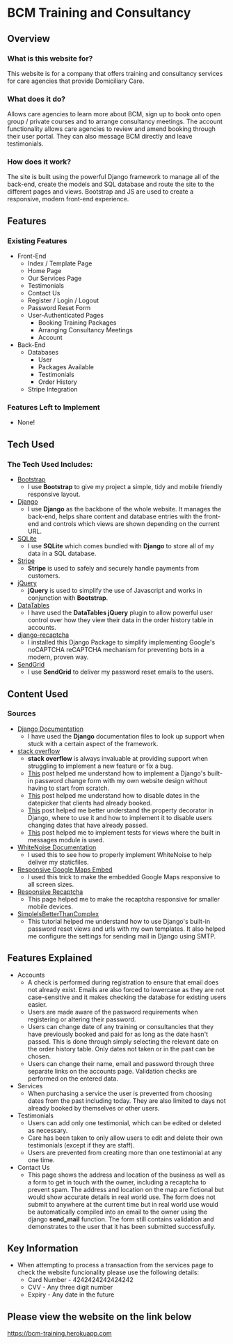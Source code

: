 # BCM Training and Consultancy
## Overview
### What is this website for?
This website is for a company that offers training and consultancy services for care agencies that provide Domiciliary Care. 
### What does it do?
Allows care agencies to learn more about BCM, sign up to book onto open group / private courses and to arrange consultancy meetings. The account functionality allows care agencies to review and amend booking through their user portal. They can also message BCM directly and leave testimonials.
### How does it work?
The site is built using the powerful Django framework to manage all of the back-end, create the models and SQL database and route the site to the different pages and views. Bootstrap and JS are used to create a responsive, modern front-end experience.
## Features
### Existing Features
- Front-End
    - Index / Template Page
    - Home Page
    - Our Services Page
    - Testimonials
    - Contact Us
    - Register / Login / Logout
    - Password Reset Form
    - User-Authenticated Pages
        - Booking Training Packages
        - Arranging Consultancy Meetings
        - Account
- Back-End
    - Databases
        - User
        - Packages Available
        - Testimonials
        - Order History
    - Stripe Integration
### Features Left to Implement
- None!
## Tech Used
### The Tech Used Includes:
- [Bootstrap](http://getbootstrap.com/)
    - I use **Bootstrap** to give my project a simple, tidy and mobile friendly responsive layout.
- [Django](https://www.djangoproject.com)
    - I use **Django** as the backbone of the whole website. It manages the back-end, helps share content and database entries with the front-end and controls which views are shown depending on the current URL.
- [SQLite](https://sqlite.org)
    - I use **SQLite** which comes bundled with **Django** to store all of my data in a SQL database.
- [Stripe](https://stripe.com/gb)
    - **Stripe** is used to safely and securely handle payments from customers.
- [jQuery](http://jquery.com)
    - **jQuery** is used to simplify the use of Javascript and works in conjunction with **Bootstrap**.
- [DataTables](https://datatables.net/index)
    - I have used the **DataTables jQuery** plugin to allow powerful user control over how they view their data in the order history table in accounts.
- [django-recaptcha](https://github.com/praekelt/django-recaptcha)
    - I installed this Django Package to simplify implementing Google's noCAPTCHA reCAPTCHA mechanism for preventing bots in a modern, proven way.
- [SendGrid](https://sendgrid.com)
    - I use **SendGrid** to deliver my password reset emails to the users.
## Content Used
### Sources
- [Django Documentation](https://docs.djangoproject.com/en/1.11/)
    - I have used the **Django** documentation files to look up support when stuck with a certain aspect of the framework.
- [stack overflow](https://stackoverflow.com)
    - **stack overflow** is always invaluable at providing support when struggling to implement a new feature or fix a bug.
    - [This](https://stackoverflow.com/a/48167311/9429543) post helped me understand how to implement a Django's built-in password change form with my own website design without having to start from scratch.
    - [This](https://stackoverflow.com/a/15400806/9429543) post helped me understand how to disable dates in the datepicker that clients had already booked.
    - [This](https://stackoverflow.com/questions/3798812/how-to-compare-dates-in-django) post helped me better understand the property decorator in Django, where to use it and how to implement it to disable users changing dates that have already passed.
    - [This](https://stackoverflow.com/a/16143864/9429543) post helped me to implement tests for views where the built in messages module is used.
- [WhiteNoise Documentation](http://whitenoise.evans.io/en/stable/)
    - I used this to see how to properly implement WhiteNoise to help deliver my staticfiles.
- [Responsive Google Maps Embed](https://www.labnol.org/internet/embed-responsive-google-maps/28333/)
    - I used this trick to make the embedded Google Maps responsive to all screen sizes.
- [Responsive Recaptcha](https://geekgoddess.com/how-to-resize-the-google-nocaptcha-recaptcha/)
    - This page helped me to make the recaptcha responsive for smaller mobile devices.
- [SimpleIsBetterThanComplex](https://simpleisbetterthancomplex.com/tutorial/2016/09/19/how-to-create-password-reset-view.html)
    - This tutorial helped me understand how to use Django's built-in password reset views and urls with my own templates. It also helped me configure the settings for sending mail in Django using SMTP.
## Features Explained
- Accounts
    - A check is performed during registration to ensure that email does not already exist. Emails are also forced to lowercase as they are not case-sensitive and it makes checking the database for existing users easier.
    - Users are made aware of the password requirements when registering or altering their password.
    - Users can change date of any training or consultancies that they have previously booked and paid for as long as the date hasn't passed. This is done through simply selecting the relevant date on the order history table. Only dates not taken or in the past can be chosen.
    - Users can change their name, email and password through three separate links on the accounts page. Validation checks are performed on the entered data.
- Services
    - When purchasing a service the user is prevented from choosing dates from the past including today. They are also limited to days not already booked by themselves or other users.
- Testimonials
    - Users can add only one testimonial, which can be edited or deleted as necessary.
    - Care has been taken to only allow users to edit and delete their own testimonials (except if they are staff).
    - Users are prevented from creating more than one testimonial at any one time.
- Contact Us
    - This page shows the address and location of the business as well as a form to get in touch with the owner, including a recaptcha to prevent spam. The address and location on the map are fictional but would show accurate details in real world use. The form does not submit to anywhere at the current time but in real world use would be automatically compiled into an email to the owner using the django **send_mail** function. The form still contains validation and demonstrates to the user that it has been submitted successfully.
## Key Information
- When attempting to process a transaction from the services page to check the website funcionality please use the following details:
    - Card Number - 4242424242424242
    - CVV - Any three digit number
    - Expiry - Any date in the future
## Please view the website on the link below
<https://bcm-training.herokuapp.com>